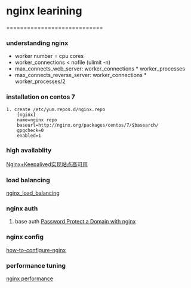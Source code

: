 # nginx learining
============================
### understanding nginx
- worker number = cpu cores
- worker_connections < nofile (ulimit -n)
- max_connects_web_server: worker_connections * worker_processes
- max_connects_reverse_server: worker_connections * worker_processes/2

### installation on centos 7
    1. create /etc/yum.repos.d/nginx.repo
     	[nginx]
		name=nginx repo
	 	baseurl=http://nginx.org/packages/centos/7/$basearch/
	 	gpgcheck=0
    	enabled=1
    


### high availablity
[Nginx+Keepalived实现站点高可用](http://seanlook.com/2015/05/18/nginx-keepalived-ha/)

### load balancing
[nginx_load_balancing](http://nginx.org/en/docs/http/load_balancing.html)


### nginx auth
1. base auth
[Password Protect a Domain with nginx](http://magnatecha.com/password-protect-domain-with-nginx/)

### nginx config
[how-to-configure-nginx](https://www.linode.com/docs/websites/nginx/how-to-configure-nginx)


### performance tuning
[nginx performance](https://www.linode.com/docs/websites/nginx/configure-nginx-for-optimized-performance)